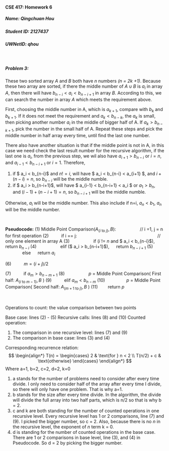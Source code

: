 #### CSE 417: Homework 6
##### Name: Qingchuan Hou
##### Student ID: 2127437
##### UWNetID: qhou

</br>

##### Problem 3:
These two sorted array $A$ and $B$ both have $n$ numbers *($n$ = 2$k$ +1)*. Because these two array are sorted, if there the middle number of $A \cup B$ is $a_i$ in array $A$, then there will have $b_{n-i} < a_i < b_{n-i+1}$ in array $B$. According to this, we can search the number in array $A$ which meets the requirement above.

First, choosing the middle number in A, which is $a_{k+1}$, compare with $b_k$ and $b_{k+1}$. If it does not meet the requirement and $a_k < b_{n-k}$, the $a_k$ is small, then picking another number $a_i$ in the middle of bigger half of A. If $a_k > b_{n-k+1}$, pick the number in the small half of A. Repeat these steps and pick the middle number in half array every time, until find the last one number.  

There also have another situation is that if the middle point is not in A, in this case we need check the last result number for the recursive algorithm, if the last one is $a_i$, from the previous step, we wil also have $a_{i+1} > b_{n-i}$ or $i=n$, and $a_{i-1} < b_{n-i+1}$ or $i=1$. Therefore, 
1. if $ a_i < b_{n-i}$ and $n != i$, will have $ a_i < b_{n-i} < a_{i+1} $, and $i+(n-i) = n$, so $b_{n-i}$ will be the middle numble.
2. if $ a_i > b_{n-i+1}$, will have $ a_{i-1} < b_{n-i+1} < a_i $ or $a_1>b_n$, and $(i-1)+(n-i+1) = n$, so $b_{n-i+1}$ will be the middle numble.

Otherwise, $a_i$ will be the middle number. This also include if n=i, $a_n < b_1$, $a_n$ will be the middle number.

</br>

**Pseudocode:**
(1) Middle Point Comparison($A_{(i \text{ to } j )}, B$):        &emsp; &emsp; &emsp; &emsp; // i =1, j = n for first operation
(2) &emsp; &emsp; if i == j: &emsp; &emsp; &emsp; &emsp; &emsp; &emsp; &emsp; &emsp; &emsp; &emsp; &emsp; &emsp; &emsp; &emsp; // only one element in array A
(3) &emsp; &emsp; &emsp; &emsp; if ($i$ != $n$  and $ a_i < b_{n-i}$), &emsp; return $b_{n-i}$
(4) &emsp; &emsp; &emsp; &emsp; elif ($ a_i > b_{n-i+1}$), &emsp; return $b_{n-i+1}$
(5) &emsp; &emsp; &emsp; &emsp; else &emsp; return $a_i$

(6) &emsp; &emsp; $m = (i+j) / 2$

(7) &emsp; &emsp; if $a_m > b_{n-m+1}$
(8) &emsp; &emsp; &emsp; &emsp; $p$ = Middle Point Comparison( First half: $A_{(i \text{ to } m-1 )}, B$ )
(9) &emsp; &emsp; elif $a_m < b_{n-m}$ 
(10) &emsp;&emsp;&emsp; &emsp; $p$ = Middle Point Comparison( Second half: $A_{(m+1 \text{ to } j )}, B$ )
(11) &emsp;&emsp;return $p$

</br>

Operations to count: the value comparison between two points

Base case: lines (2) - (5)
Recursive calls: lines (8) and (10)
Counted operation: 
1. The comparison in one recursive level: lines (7) and (9)
2. The comparison in base case: lines (3) and (4)

Corresponding recurrence relation:
$$ 
\begin{align*}
    T(n) = 
    \begin{cases}
    2 & \text{for } n < 2 \\
    T(n/2) + c & \text{otherwise} 
    \end{cases}
\end{align*} 
$$
Where a=1, b=2, c=2, d=2, k=0
1. a stands for the number of problems need to consider after every time divide. I only need to consider half of the array after every time I divide, so there will only have one problem. That is why a=1.
2. b stands for the size after every time divide. In the algorithm, the divide will divide the full array into two half parts, which is n/2 so that is why b = 2.
3. c and k are both standing for the number of counted operations in one recursive level. Every recursive level has 1 or 2 comparisons, line (7) and (9). I picked the bigger number, so c = 2. Also, because there is no $n$ in the recursive level, the exponent of $n$ term k = 0.
4. d is standing for the number of counted operations in the base case. There are 1 or 2 comparisons in base level, line (3), and (4) in Pseudocode. So d = 2 by picking the bigger number.
